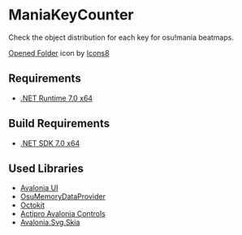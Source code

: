 
# ManiaKeyCounter

Check the object distribution for each key for osu!mania beatmaps.

<a target="_blank" href="https://icons8.com/icon/wrVhHgaitIQx/opened-folder">Opened Folder</a> icon by <a target="_blank" href="https://icons8.com">Icons8</a>

## Requirements
- [.NET Runtime 7.0 x64](https://dotnet.microsoft.com/en-us/download/dotnet/7.0)

## Build Requirements
- [.NET SDK 7.0 x64](https://dotnet.microsoft.com/en-us/download/dotnet/7.0)

## Used Libraries

- [Avalonia UI](https://github.com/AvaloniaUI/Avalonia)
- [OsuMemoryDataProvider](https://github.com/Piotrekol/ProcessMemoryDataFinder)
- [Octokit](https://github.com/octokit/octokit.net)
- [Actipro Avalonia Controls](https://github.com/Actipro/Avalonia-Controls)
- [Avalonia.Svg.Skia](https://github.com/wieslawsoltes/Svg.Skia)
